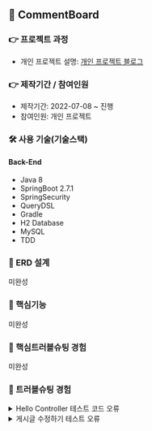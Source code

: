 ## 📌 CommentBoard

### 👉 프로젝트 과정
+ 개인 프로젝트 설명: <a href="https://pan2468.tistory.com/category/%EA%B0%9C%EC%9D%B8%20%ED%94%84%EB%A1%9C%EC%A0%9D%ED%8A%B8">개인 프로젝트 블로그</a>
### 👉 제작기간 / 참여인원
+ 제작기간: 2022-07-08 ~ 진행
+ 참여인원: 개인 프로젝트

### 🛠 사용 기술(기술스택)
#### Back-End
+ Java 8
+ SpringBoot 2.7.1
+ SpringSecurity
+ QueryDSL
+ Gradle
+ H2 Database
+ MySQL
+ TDD

### 📌 ERD 설계
미완성
### 📌 핵심기능
미완성
### 📌 핵심트러블슈팅 경험
미완성

### 📌 트러블슈팅 경험
<details>
<summary>Hello Controller 테스트 코드 오류</summary>
<div markdown="1">
- Execution failed for task ':test'.
  
  ### 해결방법
- 원인: InteliJ 오류
- Intelij > Ctrl+Alt+S > Setting > BuildTools > Gradle > Run tests using : InteliJ IDEA  
<img src="https://user-images.githubusercontent.com/58936137/178106276-a84c7c23-7b77-4cdd-9ccb-5836f9e0abba.png" width="600px" height="500px">
 
</div>
</details>
<details>
<summary>게시글 수정하기 테스트 오류</summary>
<div markdown="1">
- java.lang.IndexOutOfBoundsException: Index 0 out of bounds for length 0 </br>
- org.springframework.web.client.RestClientException:
  
### 해결방법
+ 원인: Posts_수정하기() 메소드 구현부 테스트 코드 오류

<details>
<summary>기존 코드</summary>
<div markdown="1">
  
~~~
    @Test
    public void Posts_수정하기(){
        //given
        Posts savedPosts = postsRepository.save(Posts.builder()
                .title("title")
                .content("content")
                .email("email")
                .build());

        Long updateId = savedPosts.getId();
        String expectedTitle = "title2";
        String expectedContent = "content2";

        PostsUpdateRequestDto requestDto = PostsUpdateRequestDto.builder()
                .title(expectedTitle)
                .content(expectedContent)
                .build();

        String url = "http://localhost:" + port + "/api/v1/posts/" + updateId;
        HttpEntity<PostsUpdateRequestDto> requestEntity = new HttpEntity<>(requestDto);

        //when
        ResponseEntity<Long> responseEntity = restTemplate.exchange(url, HttpMethod.PUT, requestEntity, Long.class);

        //then
        assertThat(responseEntity.getStatusCode()).isEqualTo(HttpStatus.OK);
        assertThat(responseEntity.getBody()).isGreaterThan(0L);

        List<Posts> all = postsRepository.findAll();
        assertThat(all.get(0).getTitle()).isEqualTo(expectedContent);
        assertThat(all.get(0).getContent()).isEqualTo(expectedContent);

    }
~~~
</div>
</details>

<details>
<summary>개선 코드</summary>
<div markdown="1">
  
~~~
    @Test
    public void Posts_수정하기() throws Exception{
        //given
        String title = "제목";
        String content = "내용";
        String email = "이메일";

        postsRepository.save(Posts.builder()
                .title(title)
                .content(content)
                .email(email)
                .build());
        //when
        List<Posts> postsList = postsRepository.findAll();
        List<Posts> posts = postsRepository.findAllById(postsList.get(0).getId());

        Posts modify = new Posts("제목 수정","내용 수정","이메일 수정");
        PostsUpdateRequestDto postsUpdate = new PostsUpdateRequestDto(modify.getTitle(), modify.getContent());
        postsRepository.save(Posts.builder()
                .title(postsUpdate.getTitle())
                .content(postsUpdate.getContent())
                .build());
        //then
        List<Posts> postsmodify = postsRepository.findAllById(postsList.get(0).getId());
        assertThat(postsmodify.get(0).getTitle()).isEqualTo(title);
        assertThat(postsmodify.get(0).getContent()).isEqualTo(content);

    }
~~~
  
</div>
</details>

### 👉 회고/느낀점
미작성
